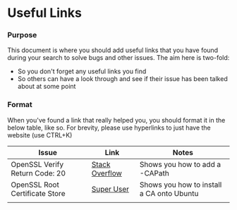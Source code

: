 # Useful Links

### Purpose

This document is where you should add useful links that you have found during your search to solve bugs and other issues. The aim here is two-fold:

- So you don't forget any useful links you find
- So others can have a look through and see if their issue has been talked about at some point

### Format

When you've found a link that really helped you, you should format it in the below table, like so. For brevity, please use hyperlinks to just have the website (use CTRL+K)



| **Issue**                      | **Link**                                                     | **Notes**                                 |
| ------------------------------ | ------------------------------------------------------------ | ----------------------------------------- |
| OpenSSL Verify Return Code: 20 | [Stack Overflow](https://stackoverflow.com/questions/11548336/openssl-verify-return-code-20-unable-to-get-local-issuer-certificate) | Shows you how to add a -CAPath            |
| OpenSSL Root Certificate Store | [Super User](https://superuser.com/questions/437330/how-do-you-add-a-certificate-authority-ca-to-ubuntu) | Shows you how to install a CA onto Ubuntu |
|                                |                                                              |                                           |

